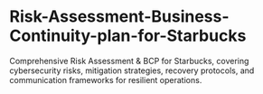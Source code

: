 # Risk-Assessment-Business-Continuity-plan-for-Starbucks
Comprehensive Risk Assessment &amp; BCP for Starbucks, covering cybersecurity risks, mitigation strategies, recovery protocols, and communication frameworks for resilient operations.

